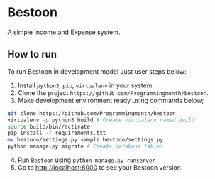# Bestoon

A simple Income and Expense system.

## How to run

To run Bestoon in development model Just user steps below:

1. Install `python3`, `pip`, `virtualenv` in your system.
2. Clone the project `https://github.com/Programmingmonth/bestoon`.
3. Make development environment ready using commands below;

```bash
git clone https://github.com/Programmingmonth/bestoon
virtualenv -p python3 build # Create virtualenv named build
source build/bin//activate
pip install -r requirements.txt
mv bestoon/settings.py.sample bestoon/settings.py
python manage.py migrate # Create database tables
```

4. Run `Bestoon` using `python manage.py runserver`
5. Go to [http://localhost:8000](http://localhost:8000) to see your Bestoon version.

   
